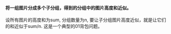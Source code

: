 #### 将一组图片分成多个子分组，得到的分组中的图片高度和近似。
设所有图片的高度和为sum, 分组数量为n, 要让子分组图片高度近似，就是让它们的和近似于sum/n. 这是一个典型的01背包问题。

